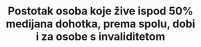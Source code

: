 ---
title: >-
  Postotak osoba koje žive ispod 50% medijana dohotka, prema spolu, dobi i za osobe s invaliditetom 
permalink: /10-2-1/
sdg_goal: 10
layout: indicator
indicator: 10.2.1
indicator_variable: null
graph: null
graph_type_description: null
graph_status_notes: Assigned
variable_description: null
variable_notes: null
un_designated_tier: '3'
un_custodial_agency: World  Bank
target_id: '10.2'
has_metadata: true
rationale_interpretation: >-
  Ovaj pokazatlej je mjera relativnog siromaštva na nacionalnoj razini. Prikazuje koliko je svaka osoba udaljena u distribuciji dohotka od medijana koji je postavljen kao standard, odnosno mjera koja procijenjuje socijalnu isključenost. Osobe koje žive u relativnom siromaštvu često su izložene mnogim drugim oblicima društvenih i ekonomskih nedostataka uslijed nezaposlenosti, loših/siromašnih uvijeta stanovanja, neadekvatne zdravstvene skrbi i barijera u pristupu obrazovanju i ekonomskim, društvenim, političkim i kulturnim aktivnostima, koje može imati za rezultat društvenu obilježenost. 
goal_meta_link: 'http://unstats.un.org/sdgs/files/metadata-compilation/Metadata-Goal-10.pdf'
goal_meta_link_page: 3
indicator_name: >-
  Postotak osoba koje žive isod 50% medijana dohotka, prema spolu, dobi i za osobe s invaliditetom 
target: >-
   Do 2030. ojačati i promicati društvenu, ekonomsku i političku uključenost svih osoba, neovisno od dobi, spola, invaliditeta, rase, etničke pripadnosti,porijekla, vjere ili ekonomskog ili drugog statusa.  
indicator_definition: >-
  Ovaj pokazatelj se izračunava kao postotak osoba koje žive u kućanstvima (prilagođeno za veličinu kućanstva) ispod 60% medijana nacionalnog dohotka, koristeći procjene podgrupa populacije iz istraživanja na kućanstvima. 
source_title: null
source_notes: null
published: true  

---